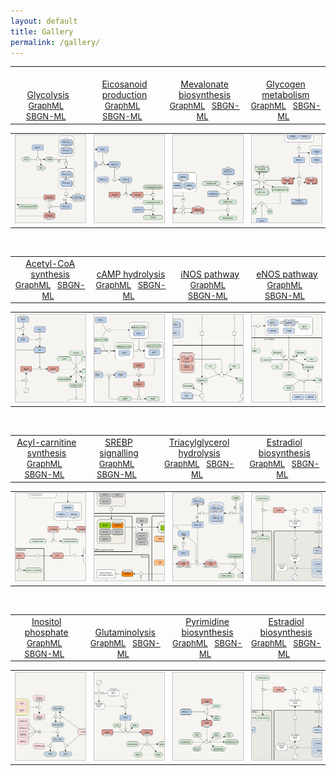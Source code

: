 ```yaml
---
layout: default
title: Gallery
permalink: /gallery/
---
```



<table>
    <tr valign="bottom">
      <td style="width: 225px;" align="center"> <a href="/glycolysis/"><br />Glycolysis</a> <br /> <font size="2">
<a href="/downloads/F001-glycolysis-alt.graphml">GraphML</a> &nbsp;
<a href="/downloads/F001-glycolysis-alt-SBGNv02.sbgn">SBGN-ML</a> &nbsp;
</font> </td>
      <td style="width: 225px;" align="center"> <a href="/eicosanoids/"><br />Eicosanoid production</a> <br /> <font size="2">
<a href="/downloads/F002-eicosanoids.graphml">GraphML</a> &nbsp; 
<a href="/downloads/F002-eicosanoids-SBGNv02.sbgn">SBGN-ML</a> &nbsp; 
</font> </td>
      <td style="width: 225px;" align="center"> <a href="/mevalonate/"><br />Mevalonate biosynthesis</a> <br /> <font size="2"> 
<a href="/downloads/F003-mevalonate.graphml">GraphML</a> &nbsp;
<a href="/downloads/F003-mevalonate-SBGNv02.sbgn">SBGN-ML</a> &nbsp;
</font> </td>
      <td style="width: 225px;" align="center"> <a href="/glycogen/"><br />Glycogen metabolism</a> <br /> <font size="2"> 
<a href="/downloads/F004-glycogen-muscle.graphml">GraphML</a> &nbsp;
<a href="/downloads/F004-glycogen-muscle-SBGNv02.sbgn">SBGN-ML</a> &nbsp;
</font> </td>
    </tr>
</table>
<table>
    <tr>
      <td style="width: 225px;" align="center"><a href="/glycolysis/"><img src="/images/gallery/F001-glycolysis-vcut.png" style="border: #c6c6c6 1px solid; width: 190px;"/></a></td>
      <td style="width: 225px;" align="center"><a href="/eicosanoids/"><img src="/images/gallery/F002-eicosanoids-vcut.png" style="border: #c6c6c6 1px solid; width: 190px;"/></a></td>
      <td style="width: 225px;" align="center"><a href="/mevalonate/"><img src="/images/gallery/F003-mevalonate-vcut.png" style="border: #c6c6c6 1px solid; width: 190px;"/></a></td>
      <td style="width: 225px;" align="center"><a href="/glycogen/"><img src="/images/gallery/F004-glycogen-muscle-vcut.png" style="border: #c6c6c6 1px solid; width: 190px;"/></a></td>
    </tr>
</table>

<br />

<table>
    <tr valign="bottom">
      <td style="width: 225px;" align="center"> <a href="/acly/">Acetyl-CoA synthesis</a> <br /> <font size="2"> 
<a href="/downloads/F006-ACLY.graphml">GraphML</a> &nbsp;
<a href="/downloads/F006-ACLY.sbgn">SBGN-ML</a> &nbsp;
</font> </td>
      <td style="width: 225px;" align="center"> <a href="/camp/">cAMP hydrolysis</a> <br /> <font size="2"> 
<a href="/downloads/F012-cAMP.graphml">GraphML</a> &nbsp; 
<a href="/downloads/F012-cAMP-SBGNv02.sbgn">SBGN-ML</a> &nbsp; 
</font> </td>
      <td style="width: 225px;" align="center"> <a href="/inos/">iNOS pathway</a> <br /> <font size="2"> 
<a href="/downloads/F007-inos.graphml">GraphML</a> &nbsp; 
<a href="/downloads/F007-inos-SBGNv02.sbgn">SBGN-ML</a> &nbsp; 
</font> </td>
      <td style="width: 225px;" align="center"> <a href="/enos/">eNOS pathway</a> <br /> <font size="2"> 
<a href="/downloads/F008-enos.graphml">GraphML</a> &nbsp;
<a href="/downloads/F008-enos-SBGNv02.sbgn">SBGN-ML</a> &nbsp;
</font> </td>
    </tr>
</table>
<table>
    <tr>
      <td style="width: 225px;" align="center"><a href="/acly/"><img src="/images/gallery/F006-ACLY-vcut.png" style="border: #c6c6c6 1px solid; width: 190px;"/></a></td>
      <td style="width: 225px;" align="center"><a href="/camp/"><img src="/images/gallery/F012-cAMP-vcut.png" style="border: #c6c6c6 1px solid; width: 190px;"/></a></td>
      <td style="width: 225px;" align="center"><a href="/inos/"><img src="/images/gallery/F007-inos-vcut.png" style="border: #c6c6c6 1px solid; width: 190px;"/></a></td>
      <td style="width: 225px;" align="center"><a href="/enos/"><img src="/images/gallery/F008-enos-vcut.png" style="border: #c6c6c6 1px solid; width: 190px;"/></a></td>
    </tr>
</table>

<br />

<table>
    <tr valign="bottom">
      <td style="width: 225px;" align="center"> <a href="/carnitine/">Acyl-carnitine synthesis</a> <br /> <font size="2"> 
<a href="/downloads/F014-carnitine.graphml">GraphML</a> &nbsp;
<a href="/downloads/F014-carnitine-SBGNv02.sbgn">SBGN-ML</a> &nbsp;
</font> </td>
      <td style="width: 225px;" align="center"> <a href="/srebp/">SREBP signalling</a> <br /> <font size="2"> 
<a href="/downloads/F005-SREBP.graphml">GraphML</a> &nbsp; 
<a href="/downloads/F005-SREBP.sbgn">SBGN-ML</a> &nbsp; 
</font> </td>
      <td style="width: 225px;" align="center"> <a href="/tag/">Triacylglycerol hydrolysis</a> <br /> <font size="2"> 
<a href="/downloads/F015-tag.graphml">GraphML</a> &nbsp; 
<a href="/downloads/F015-tag.sbgn">SBGN-ML</a> &nbsp; 
</font> </td>
      <td style="width: 225px;" align="center"> <a href="/estrogen/">Estradiol biosynthesis</a> <br /> <font size="2"> 
<a href="/downloads/F018-estrogen.graphml">GraphML</a> &nbsp;
<a href="/downloads/F018-estrogen.sbgn">SBGN-ML</a> &nbsp;
</font> </td>
    </tr>
</table>
<table>
    <tr>
      <td style="width: 225px;" align="center"><a href="/carnitine/"><img src="/images/gallery/F014-carnitine-vcut.png" style="border: #c6c6c6 1px solid; width: 190px;"/></a></td>
      <td style="width: 225px;" align="center"><a href="/srebp/"><img src="/images/gallery/F005-SREBP-vcut.png" style="border: #c6c6c6 1px solid; width: 190px;"/></a></td>
      <td style="width: 225px;" align="center"><a href="/tag/"><img src="/images/gallery/F015-tag-vcut.png" style="border: #c6c6c6 1px solid; width: 190px;"/></a></td>
      <td style="width: 225px;" align="center"><a href="/estrogen/"><img src="/images/gallery/F018-estrogen-vcut.png" style="border: #c6c6c6 1px solid; width: 190px;"/></a></td>
    </tr>
</table>

<br />

<table>
    <tr valign="bottom">
      <td style="width: 225px;" align="center"> <a href="/phosphoinositides/">Inositol phosphate</a> <br /> <font size="2"> 
<a href="/downloads/F009-phosphoinositides.graphml">GraphML</a> &nbsp;
<a href="/downloads/F009-phosphoinositides-SBGNv02.sbgn">SBGN-ML</a> &nbsp;
</font> </td>
      <td style="width: 225px;" align="center"> <a href="/glutaminase/">Glutaminolysis</a> <br /> <font size="2"> 
<a href="/downloads/F019-glutaminase.graphml">GraphML</a> &nbsp; 
<a href="/downloads/F019-glutaminase.sbgn">SBGN-ML</a> &nbsp; 
</font> </td>
      <td style="width: 225px;" align="center"> <a href="/pyrimidine/">Pyrimidine biosynthesis</a> <br /> <font size="2"> 
<a href="/downloads/F020-pyrimidine.graphml">GraphML</a> &nbsp; 
<a href="/downloads/F020-pyrimidine.sbgn">SBGN-ML</a> &nbsp; 
</font> </td>
      <td style="width: 225px;" align="center"> <a href="/estrogen/">Estradiol biosynthesis</a> <br /> <font size="2"> 
<a href="/downloads/F018-estrogen.graphml">GraphML</a> &nbsp;
<a href="/downloads/F018-estrogen.sbgn">SBGN-ML</a> &nbsp;
</font> </td>
    </tr>
</table>
<table>
    <tr>
      <td style="width: 225px;" align="center"><a href="/phosphoinositides/"><img src="/images/gallery/F009-phosphoinositides-vcut.png" style="border: #c6c6c6 1px solid; width: 190px;"/></a></td>
      <td style="width: 225px;" align="center"><a href="/glutaminase/"><img src="/images/gallery/F019-glutaminase-vcut.png" style="border: #c6c6c6 1px solid; width: 190px;"/></a></td>
      <td style="width: 225px;" align="center"><a href="/pyrimidine/"><img src="/images/gallery/F020-pyrimidine-vcut.png" style="border: #c6c6c6 1px solid; width: 190px;"/></a></td>
      <td style="width: 225px;" align="center"><a href="/estrogen/"><img src="/images/gallery/F018-estrogen-vcut.png" style="border: #c6c6c6 1px solid; width: 190px;"/></a></td>
    </tr>
</table>

